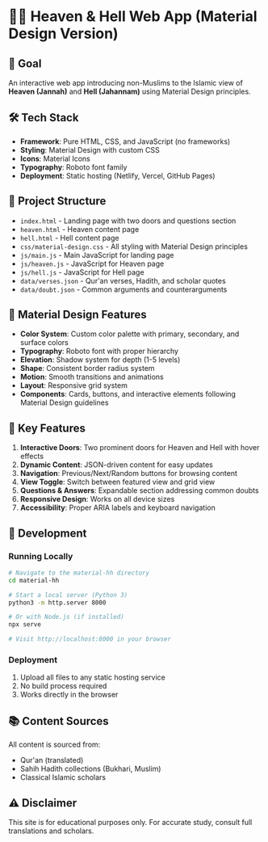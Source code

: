 # 🌿🔥 Heaven & Hell Web App (Material Design Version)

## 🎯 Goal
An interactive web app introducing non-Muslims to the Islamic view of **Heaven (Jannah)** and **Hell (Jahannam)** using Material Design principles.

## 🛠️ Tech Stack
- **Framework**: Pure HTML, CSS, and JavaScript (no frameworks)
- **Styling**: Material Design with custom CSS
- **Icons**: Material Icons
- **Typography**: Roboto font family
- **Deployment**: Static hosting (Netlify, Vercel, GitHub Pages)

## 📁 Project Structure
- `index.html` - Landing page with two doors and questions section
- `heaven.html` - Heaven content page
- `hell.html` - Hell content page
- `css/material-design.css` - All styling with Material Design principles
- `js/main.js` - Main JavaScript for landing page
- `js/heaven.js` - JavaScript for Heaven page
- `js/hell.js` - JavaScript for Hell page
- `data/verses.json` - Qur'an verses, Hadith, and scholar quotes
- `data/doubt.json` - Common arguments and counterarguments

## 🎨 Material Design Features
- **Color System**: Custom color palette with primary, secondary, and surface colors
- **Typography**: Roboto font with proper hierarchy
- **Elevation**: Shadow system for depth (1-5 levels)
- **Shape**: Consistent border radius system
- **Motion**: Smooth transitions and animations
- **Layout**: Responsive grid system
- **Components**: Cards, buttons, and interactive elements following Material Design guidelines

## 🌟 Key Features
1. **Interactive Doors**: Two prominent doors for Heaven and Hell with hover effects
2. **Dynamic Content**: JSON-driven content for easy updates
3. **Navigation**: Previous/Next/Random buttons for browsing content
4. **View Toggle**: Switch between featured view and grid view
5. **Questions & Answers**: Expandable section addressing common doubts
6. **Responsive Design**: Works on all device sizes
7. **Accessibility**: Proper ARIA labels and keyboard navigation

## 🚀 Development

### Running Locally
```bash
# Navigate to the material-hh directory
cd material-hh

# Start a local server (Python 3)
python3 -m http.server 8000

# Or with Node.js (if installed)
npx serve

# Visit http://localhost:8000 in your browser
```

### Deployment
1. Upload all files to any static hosting service
2. No build process required
3. Works directly in the browser

## 📚 Content Sources
All content is sourced from:
- Qur'an (translated)
- Sahih Hadith collections (Bukhari, Muslim)
- Classical Islamic scholars

## ⚠️ Disclaimer
This site is for educational purposes only. For accurate study, consult full translations and scholars.
